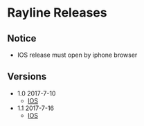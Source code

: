 # Rayline Releases

## Notice

- IOS release must open by iphone browser

## Versions

- 1.0 2017-7-10
    - [IOS](itms-services://?action=download-manifest&url=https://github.com/lovebirdsx/rayline/releases/download/1.0/rayline.plist)
- 1.1 2017-7-16
    - [IOS](itms-services://?action=download-manifest&url=https://lovebirdsx.github.io/release/rayline/1.1/rayline.plist)